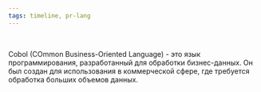 ```yaml
---
tags: timeline, pr-lang
--- 
```


<span 
	  class='ob-timelines' 
	  data-date='1959-05-13' 
	  data-title='Cobol' 
	  data-class='pr-lang' 
	  data-img='https://www.krescentglobal.com/images/iphone/cobol-1.png'
	  > 	
</span>

Cobol (COmmon Business-Oriented Language) - это язык программирования, разработанный для обработки бизнес-данных. Он был создан для использования в коммерческой сфере, где требуется обработка больших объемов данных.
